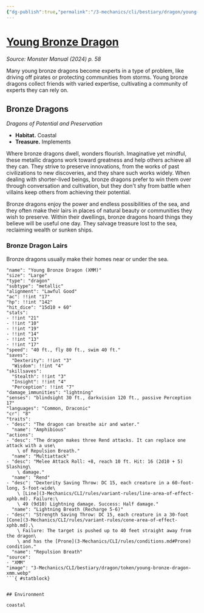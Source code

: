 ```yaml
---
{"dg-publish":true,"permalink":"/3-mechanics/cli/bestiary/dragon/young-bronze-dragon-xmm/","tags":["ttrpg-cli/compendium/src/5e/xmm","ttrpg-cli/monster/cr/8","ttrpg-cli/monster/environment/coastal","ttrpg-cli/monster/size/large","ttrpg-cli/monster/type/dragon/metallic"],"noteIcon":""}
---
```


# [Young Bronze Dragon](3-Mechanics\CLI\bestiary\dragon/young-bronze-dragon-xmm.md)
*Source: Monster Manual (2024) p. 58*  

Many young bronze dragons become experts in a type of problem, like driving off pirates or protecting communities from storms. Young bronze dragons collect friends with varied expertise, cultivating a community of experts they can rely on.

## Bronze Dragons

*Dragons of Potential and Preservation*

- **Habitat.** Coastal  
- **Treasure.** Implements  

Where bronze dragons dwell, wonders flourish. Imaginative yet mindful, these metallic dragons work toward greatness and help others achieve all they can. They strive to preserve innovations, from the works of past civilizations to new discoveries, and they share such works widely. When dealing with shorter-lived beings, bronze dragons prefer to win them over through conversation and cultivation, but they don't shy from battle when villains keep others from achieving their potential.

Bronze dragons enjoy the power and endless possibilities of the sea, and they often make their lairs in places of natural beauty or communities they wish to preserve. Within their dwellings, bronze dragons hoard things they believe will be useful one day. They salvage treasure lost to the sea, reclaiming wealth or sunken ships.

### Bronze Dragon Lairs

Bronze dragons usually make their homes near or under the sea.

```statblock
"name": "Young Bronze Dragon (XMM)"
"size": "Large"
"type": "dragon"
"subtype": "metallic"
"alignment": "Lawful Good"
"ac": !!int "17"
"hp": !!int "142"
"hit_dice": "15d10 + 60"
"stats":
- !!int "21"
- !!int "10"
- !!int "19"
- !!int "14"
- !!int "13"
- !!int "17"
"speed": "40 ft., fly 80 ft., swim 40 ft."
"saves":
  "Dexterity": !!int "3"
  "Wisdom": !!int "4"
"skillsaves":
  "Stealth": !!int "3"
  "Insight": !!int "4"
  "Perception": !!int "7"
"damage_immunities": "lightning"
"senses": "blindsight 30 ft., darkvision 120 ft., passive Perception 17"
"languages": "Common, Draconic"
"cr": "8"
"traits":
- "desc": "The dragon can breathe air and water."
  "name": "Amphibious"
"actions":
- "desc": "The dragon makes three Rend attacks. It can replace one attack with a use\
    \ of Repulsion Breath."
  "name": "Multiattack"
- "desc": "Melee Attack Roll: +8, reach 10 ft. Hit: 16 (2d10 + 5) Slashing\
    \ damage."
  "name": "Rend"
- "desc": "Dexterity Saving Throw: DC 15, each creature in a 60-foot-long, 5-foot-wide\
    \ [Line](3-Mechanics/CLI/rules/variant-rules/line-area-of-effect-xphb.md). Failure:\
    \ 49 (9d10) Lightning damage. Success: Half damage."
  "name": "Lightning Breath (Recharge 5-6)"
- "desc": "Strength Saving Throw: DC 15, each creature in a 30-foot [Cone](3-Mechanics/CLI/rules/variant-rules/cone-area-of-effect-xphb.md).\
    \ Failure: The target is pushed up to 40 feet straight away from the dragon\
    \ and has the [Prone](3-Mechanics/CLI/rules/conditions.md#Prone) condition."
  "name": "Repulsion Breath"
"source":
- "XMM"
"image": "3-Mechanics/CLI/bestiary/dragon/token/young-bronze-dragon-xmm.webp"
```{ #statblock}


## Environment

coastal